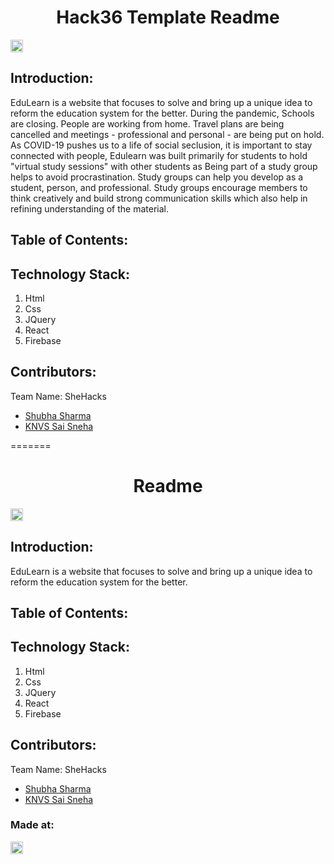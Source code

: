 
<h1 align="center">Hack36 Template Readme</h1>
<p align="center">
</p>

<a href="https://hack36.com"> <img src="http://bit.ly/BuiltAtHack36" height=20px> </a>


## Introduction:
  EduLearn is a website that focuses to solve and bring up a unique idea to reform the education system for the better.
  During the pandemic, Schools are closing. People are working from home. Travel plans are being cancelled and meetings - professional and personal - are being put on hold. As COVID-19 pushes us to a life of social seclusion, it is important to stay connected with people, Edulearn was built primarily for students to hold "virtual study sessions" with other students as Being part of a study group  helps to avoid procrastination. Study groups can help you develop as a student, person, and professional. Study groups encourage members to think creatively and build strong communication skills which also help in refining understanding of the material.
  
## Table of Contents:

## Technology Stack:
  1) Html
  2) Css
  3) JQuery
  4) React
  5) Firebase
  

## Contributors:

Team Name: SheHacks

* [Shubha Sharma](https://github.com/shubha028)
* [KNVS Sai Sneha](https://github.com/snehaa1989)


=======

<h1 align="center">Readme</h1>
<p align="center">
</p>

<a href="https://hack36.com"> <img src="http://bit.ly/BuiltAtHack36" height=20px> </a>


## Introduction:
  EduLearn is a website that focuses to solve and bring up a unique idea to reform the education system for the better.
  
## Table of Contents:

## Technology Stack:
  1) Html
  2) Css
  3) JQuery
  4) React
  5) Firebase
  

## Contributors:

Team Name: SheHacks

* [Shubha Sharma](https://github.com/shubha028)
* [KNVS Sai Sneha](https://github.com/snehaa1989)



### Made at:
<a href="https://hack36.com"> <img src="http://bit.ly/BuiltAtHack36" height=20px> </a>
